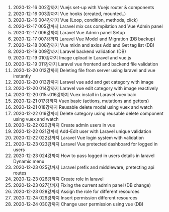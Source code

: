 001. 2020-12-16 002강까지 Vuejs set-up with Vuejs router & components
002. 2020-12-16 003강까지 Vue hooks (created, mounted..) 
003. 2020-12-16 004강까지 Vue (Loop, condition, methods, click)
004. 2020-12-17 005강까지 Laravel mix css compilation and Vue Admin panel
005. 2020-12-17 006강까지 Laravel Vue Admin panel Setup
006. 2020-12-17 007강까지 Laravel Vue Model and Migration (DB backup)
007. 2020-12-18 008강까지 Vue mixin and axios Add and Get tag list (DB)
008. 2020-12-19 009강까지 Laravel backend validation (DB)
009. 2020-12-19 010강까지 Image upload in Laravel and vue.js
010. 2020-12-19 011강까지 Laravel vue frontend and backend file validation
010. 2020-12-20 012강까지 Deleting file from server using laravel and vue instantly
011. 2020-12-20 013강까지 Laravel vue add and get category with image
012. 2020-12-20 014강까지 Laravel vue edit category with image reactively
013. 2020-12-20 015~016강까지  Vuex install in Laravel vuex baic
014. 2020-12-21 017강까지 Vuex basic (actions, mutations and getters)
015. 2020-12-21 018강까지 Reusable delete modal using vuex and watch
016. 2020-12-22 019강까지 Delete category using reusable delete component using vuex and watch
017. 2020-12-22 020강까지 Create admin users in vue
018. 2020-12-22 021강까지 Add-Edit user with Laravel unique validation
019. 2020-12-22 022강까지 Laravel Vue login system with validation
020. 2020-12-23 023강까지 Laravel Vue protected dashboard for logged in users
021. 2020-12-23 024강까지 How to pass logged in users details in laravel Dynamic menu
022. 2020-12-23 025강까지 Laravel prefix and middleware, pretecting api routes
023. 2020-12-23 026강까지 Create role in laravel
024. 2020-12-23 027강까지 Fixing the current admin panel (DB change)
025. 2020-12-23 028강까지 Assign the role for different resources
026. 2020-12-24 029강까지 Insert permission different resources
027. 2020-12-24 030강까지 Change user permission using vue (DB)
